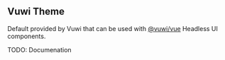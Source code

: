 Vuwi Theme
---

Default provided by Vuwi that can be used with [@vuwi/vue](https://github.com/vuwijs/vue) Headless UI components.

TODO: Documenation